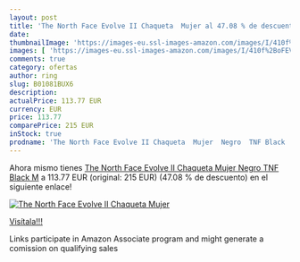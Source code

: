 ```yaml
---
layout: post
title: 'The North Face Evolve II Chaqueta  Mujer al 47.08 % de descuento'
date: 
thumbnailImage: 'https://images-eu.ssl-images-amazon.com/images/I/410f%2BoFEVIL._SL200_.jpg'
images: [ 'https://images-eu.ssl-images-amazon.com/images/I/410f%2BoFEVIL._SL200_.jpg' ]
comments: true
category: ofertas
author: ring
slug: B01081BUX6
description:
actualPrice: 113.77 EUR
currency: EUR
price: 113.77
comparePrice: 215 EUR
inStock: true
prodname: 'The North Face Evolve II Chaqueta  Mujer  Negro  TNF Black   M'
---
```


Ahora mismo tienes [The North Face Evolve II Chaqueta  Mujer  Negro  TNF Black   M](https://www.amazon.es/dp/B01081BUX6/?tag=tolees-21) a 113.77 EUR (original: 215 EUR) (47.08 %  de descuento) en el siguiente enlace!

[![The North Face Evolve II Chaqueta  Mujer](https://images-eu.ssl-images-amazon.com/images/I/410f%2BoFEVIL._SL200_.jpg)](https://www.amazon.es/dp/B01081BUX6/?tag=tolees-21)

[Visítala!!!](https://www.amazon.es/dp/B01081BUX6/?tag=tolees-21)

Links participate in Amazon Associate program and might generate a comission on qualifying sales
